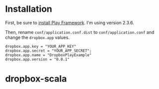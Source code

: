 # Installation

First, be sure to [install Play Framework](https://www.playframework.com/documentation/2.3.x/Installing). I'm using version 2.3.6.

Then, rename `conf/application.conf.dist` to `conf/application.conf` and change the `dropbox.app` values. 

    dropbox.app.key = "YOUR_APP_KEY"
    dropbox.app.secret = "YOUR_APP_SECRET";
    dropbox.app.name = "DropboxPlayExample"
    dropbox.app.version = "0.0.1"


# dropbox-scala
